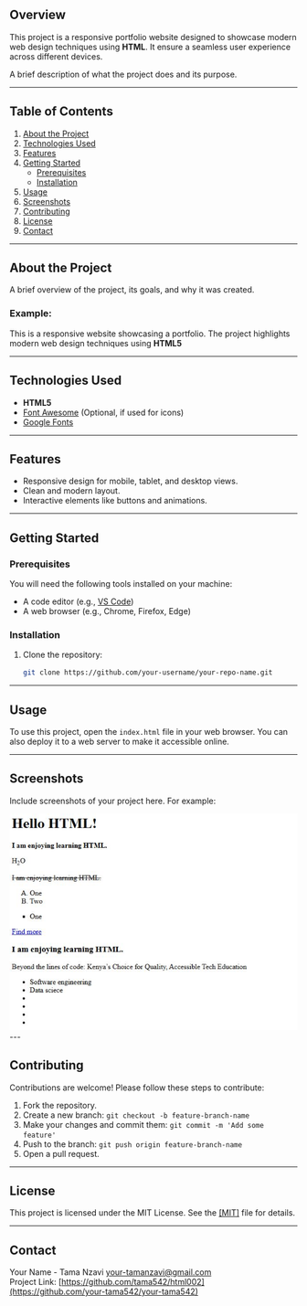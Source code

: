 

## Overview

This project is a responsive portfolio website designed to showcase modern web design techniques using **HTML**. It ensure a seamless user experience across different devices.

A brief description of what the project does and its purpose.

---

## Table of Contents

1. [About the Project](#about-the-project)  
2. [Technologies Used](#technologies-used)  
3. [Features](#features)  
4. [Getting Started](#getting-started)  
    - [Prerequisites](#prerequisites)  
    - [Installation](#installation)  
5. [Usage](#usage)  
6. [Screenshots](#screenshots)  
7. [Contributing](#contributing)  
8. [License](#license)  
9. [Contact](#contact)  

---

## About the Project

A brief overview of the project, its goals, and why it was created.  

### Example:
This is a responsive website showcasing a portfolio. The project highlights modern web design techniques using **HTML5**

---

## Technologies Used

- **HTML5**   
- [Font Awesome](https://fontawesome.com/) (Optional, if used for icons)  
- [Google Fonts](https://fonts.google.com/)  

---

## Features

- Responsive design for mobile, tablet, and desktop views.  
- Clean and modern layout.  
- Interactive elements like buttons and animations.  

---

## Getting Started

### Prerequisites

You will need the following tools installed on your machine:  
- A code editor (e.g., [VS Code](https://code.visualstudio.com/))  
- A web browser (e.g., Chrome, Firefox, Edge)

### Installation

1. Clone the repository:  
   ```bash
   git clone https://github.com/your-username/your-repo-name.git
   ```

---

## Usage

To use this project, open the `index.html` file in your web browser. You can also deploy it to a web server to make it accessible online.

---

## Screenshots

Include screenshots of your project here. For example:

<img src="assets/scrn.JPG">
---

## Contributing

Contributions are welcome! Please follow these steps to contribute:

1. Fork the repository.
2. Create a new branch: `git checkout -b feature-branch-name`
3. Make your changes and commit them: `git commit -m 'Add some feature'`
4. Push to the branch: `git push origin feature-branch-name`
5. Open a pull request.

---

## License

This project is licensed under the MIT License. See the [[MIT]](LICENSE) file for details.

---

## Contact

Your Name - Tama Nzavi
[your-tamanzavi@gmail.com](mailto:your-tamanzavi@gmail.com)  
Project Link: [https://github.com/tama542/html002](https://github.com/your-tama542/your-tama542)